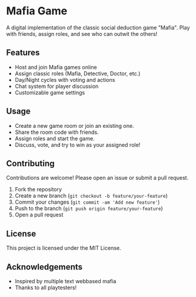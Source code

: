 # Mafia Game

A digital implementation of the classic social deduction game "Mafia". Play with friends, assign roles, and see who can outwit the others!

## Features

- Host and join Mafia games online
- Assign classic roles (Mafia, Detective, Doctor, etc.)
- Day/Night cycles with voting and actions
- Chat system for player discussion
- Customizable game settings


## Usage

- Create a new game room or join an existing one.
- Share the room code with friends.
- Assign roles and start the game.
- Discuss, vote, and try to win as your assigned role!

## Contributing

Contributions are welcome! Please open an issue or submit a pull request.

1. Fork the repository
2. Create a new branch (`git checkout -b feature/your-feature`)
3. Commit your changes (`git commit -am 'Add new feature'`)
4. Push to the branch (`git push origin feature/your-feature`)
5. Open a pull request

## License

This project is licensed under the MIT License.

## Acknowledgements

- Inspired by multiple text webbased mafia
- Thanks to all playtesters!

